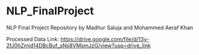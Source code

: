 # NLP_FinalProject
NLP Final Project Repository by Madhur Saluja and Mohammed Aeraf Khan

Processed Data Link: https://drive.google.com/file/d/13y-2fJ0hZmjd14DBcBuf_sNs8VMsmJzG/view?usp=drive_link
